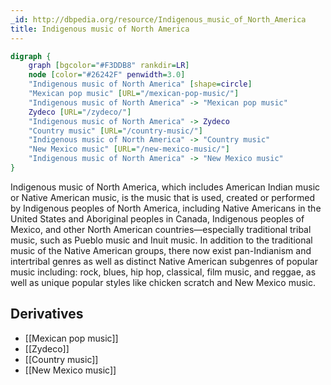 ```yaml
---
_id: http://dbpedia.org/resource/Indigenous_music_of_North_America
title: Indigenous music of North America
---
```


```dot
digraph {
	graph [bgcolor="#F3DDB8" rankdir=LR]
	node [color="#26242F" penwidth=3.0]
	"Indigenous music of North America" [shape=circle]
	"Mexican pop music" [URL="/mexican-pop-music/"]
	"Indigenous music of North America" -> "Mexican pop music"
	Zydeco [URL="/zydeco/"]
	"Indigenous music of North America" -> Zydeco
	"Country music" [URL="/country-music/"]
	"Indigenous music of North America" -> "Country music"
	"New Mexico music" [URL="/new-mexico-music/"]
	"Indigenous music of North America" -> "New Mexico music"
}
```

Indigenous music of North America, which includes American Indian music or Native American music, is the music that is used, created or performed by Indigenous peoples of North America, including Native Americans in the United States and Aboriginal peoples in Canada, Indigenous peoples of Mexico, and other North American countries—especially traditional tribal music, such as Pueblo music and Inuit music. In addition to the traditional music of the Native American groups, there now exist pan-Indianism and intertribal genres as well as distinct Native American subgenres of popular music including: rock, blues, hip hop, classical, film music, and reggae, as well as unique popular styles like chicken scratch and New Mexico music.

## Derivatives

- [[Mexican pop music]]
- [[Zydeco]]
- [[Country music]]
- [[New Mexico music]]
